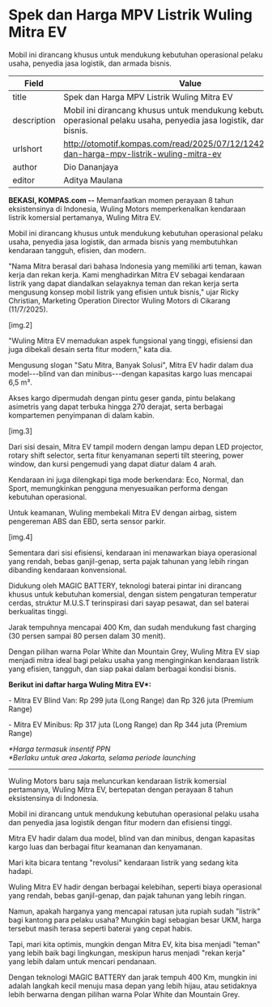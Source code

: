 # Spek dan Harga MPV Listrik Wuling Mitra EV

Mobil ini dirancang khusus untuk mendukung kebutuhan operasional pelaku usaha, penyedia jasa logistik, dan armada bisnis.

| Field       | Value                                                       |
|-------------|-------------------------------------------------------------|
| title       | Spek dan Harga MPV Listrik Wuling Mitra EV |
| description | Mobil ini dirancang khusus untuk mendukung kebutuhan operasional pelaku usaha, penyedia jasa logistik, dan armada bisnis. |
| urlshort    | http://otomotif.kompas.com/read/2025/07/12/124200415/spek-dan-harga-mpv-listrik-wuling-mitra-ev |
| author      | Dio Dananjaya |
| editor      | Aditya Maulana |

**BEKASI, KOMPAS.com --** Memanfaatkan momen perayaan 8 tahun eksistensinya di Indonesia, Wuling Motors memperkenalkan kendaraan listrik komersial pertamanya, Wuling Mitra EV.

Mobil ini dirancang khusus untuk mendukung kebutuhan operasional pelaku usaha, penyedia jasa logistik, dan armada bisnis yang membutuhkan kendaraan tangguh, efisien, dan modern.

"Nama Mitra berasal dari bahasa Indonesia yang memiliki arti teman, kawan kerja dan rekan kerja. Kami menghadirkan Mitra EV sebagai kendaraan listrik yang dapat diandalkan selayaknya teman dan rekan kerja serta mengusung konsep mobil listrik yang efisien untuk bisnis," ujar Ricky Christian, Marketing Operation Director Wuling Motors di Cikarang (11/7/2025).

\[img.2\]

"Wuling Mitra EV memadukan aspek fungsional yang tinggi, efisiensi dan juga dibekali desain serta fitur modern," kata dia.

Mengusung slogan "Satu Mitra, Banyak Solusi", Mitra EV hadir dalam dua model---blind van dan minibus---dengan kapasitas kargo luas mencapai 6,5 m³.

Akses kargo dipermudah dengan pintu geser ganda, pintu belakang asimetris yang dapat terbuka hingga 270 derajat, serta berbagai kompartemen penyimpanan di dalam kabin.

\[img.3\]

Dari sisi desain, Mitra EV tampil modern dengan lampu depan LED projector, rotary shift selector, serta fitur kenyamanan seperti tilt steering, power window, dan kursi pengemudi yang dapat diatur dalam 4 arah.

Kendaraan ini juga dilengkapi tiga mode berkendara: Eco, Normal, dan Sport, memungkinkan pengguna menyesuaikan performa dengan kebutuhan operasional.

Untuk keamanan, Wuling membekali Mitra EV dengan airbag, sistem pengereman ABS dan EBD, serta sensor parkir.

\[img.4\]

Sementara dari sisi efisiensi, kendaraan ini menawarkan biaya operasional yang rendah, bebas ganjil-genap, serta pajak tahunan yang lebih ringan dibanding kendaraan konvensional.

Didukung oleh MAGIC BATTERY, teknologi baterai pintar ini dirancang khusus untuk kebutuhan komersial, dengan sistem pengaturan temperatur cerdas, struktur M.U.S.T terinspirasi dari sayap pesawat, dan sel baterai berkualitas tinggi.

Jarak tempuhnya mencapai 400 Km, dan sudah mendukung fast charging (30 persen sampai 80 persen dalam 30 menit).

Dengan pilihan warna Polar White dan Mountain Grey, Wuling Mitra EV siap menjadi mitra ideal bagi pelaku usaha yang menginginkan kendaraan listrik yang efisien, tangguh, dan siap pakai dalam berbagai kondisi bisnis.

**Berikut ini daftar harga Wuling Mitra EV\*:**

\- Mitra EV Blind Van: Rp 299 juta (Long Range) dan Rp 326 juta (Premium Range)

\- Mitra EV Minibus: Rp 317 juta (Long Range) dan Rp 344 juta (Premium Range)

*\*Harga termasuk insentif PPN*\
*\*Berlaku untuk area Jakarta, selama periode launching*

---
Wuling Motors baru saja meluncurkan kendaraan listrik komersial pertamanya, Wuling Mitra EV, bertepatan dengan perayaan 8 tahun eksistensinya di Indonesia.

 Mobil ini dirancang untuk mendukung kebutuhan operasional pelaku usaha dan penyedia jasa logistik dengan fitur modern dan efisiensi tinggi.

 Mitra EV hadir dalam dua model, blind van dan minibus, dengan kapasitas kargo luas dan berbagai fitur keamanan dan kenyamanan.



Mari kita bicara tentang "revolusi" kendaraan listrik yang sedang kita hadapi.

 Wuling Mitra EV hadir dengan berbagai kelebihan, seperti biaya operasional yang rendah, bebas ganjil-genap, dan pajak tahunan yang lebih ringan.

 Namun, apakah harganya yang mencapai ratusan juta rupiah sudah "listrik" bagi kantong para pelaku usaha? Mungkin bagi sebagian besar UKM, harga tersebut masih terasa seperti baterai yang cepat habis.

 Tapi, mari kita optimis, mungkin dengan Mitra EV, kita bisa menjadi "teman" yang lebih baik bagi lingkungan, meskipun harus menjadi "rekan kerja" yang lebih dalam untuk mencari pendanaan.

 Dengan teknologi MAGIC BATTERY dan jarak tempuh 400 Km, mungkin ini adalah langkah kecil menuju masa depan yang lebih hijau, atau setidaknya lebih berwarna dengan pilihan warna Polar White dan Mountain Grey.
